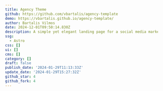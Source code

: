 ```yaml
---
title: Agency Theme
github: https://github.com/vbartalis/agency-template
demo: https://vbartalis.github.io/agency-template/
author: Bartalis Vilmos
date: 2024-12-01T09:50:14.830Z
description: A simple yet elegant landing page for a social media marketing site.
ssg:
  - Astro
css: []
ui: []
cms: []
category: []
draft: false
publish_date: '2024-01-29T11:13:33Z'
update_date: '2024-01-29T15:27:32Z'
github_star: 4
github_fork: 4
---
```

